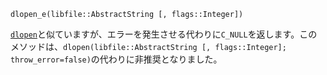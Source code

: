 ```
dlopen_e(libfile::AbstractString [, flags::Integer])
```

[`dlopen`](@ref)と似ていますが、エラーを発生させる代わりに`C_NULL`を返します。このメソッドは、`dlopen(libfile::AbstractString [, flags::Integer]; throw_error=false)`の代わりに非推奨となりました。
